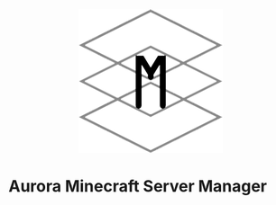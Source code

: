 <div align=center>
  <img src="./GithubSources/ASM256.png" width="256" height="256" />
</div>

# Aurora Minecraft Server Manager
